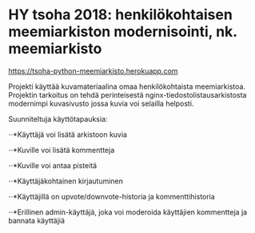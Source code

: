 # HY tsoha 2018: henkilökohtaisen meemiarkiston modernisointi, nk. meemiarkisto

https://tsoha-python-meemiarkisto.herokuapp.com

Projekti käyttää kuvamateriaalina omaa henkilökohtaista meemiarkistoa.
Projektin tarkoitus on tehdä perinteisestä nginx-tiedostolistausarkistosta modernimpi kuvasivusto jossa kuvia voi selailla helposti.

Suunniteltuja käyttötapauksia:

⋅⋅*Käyttäjä voi lisätä arkistoon kuvia

⋅⋅*Kuville voi lisätä kommentteja

⋅⋅*Kuville voi antaa pisteitä

⋅⋅*Käyttäjäkohtainen kirjautuminen

⋅⋅*Käyttäjillä on upvote/downvote-historia ja kommenttihistoria

⋅⋅*Erillinen admin-käyttäjä, joka voi moderoida käyttäjien kommentteja ja bannata käyttäjiä
